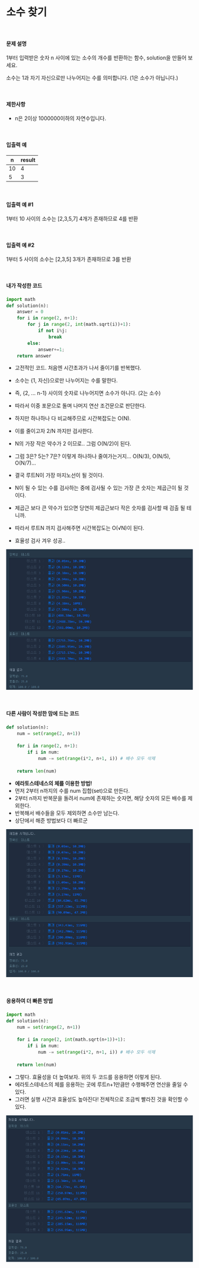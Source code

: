 # 소수 찾기

<br/>

#### 문제 설명

1부터 입력받은 숫자 n 사이에 있는 소수의 개수를 반환하는 함수, solution을 만들어 보세요.

소수는 1과 자기 자신으로만 나누어지는 수를 의미합니다.
(1은 소수가 아닙니다.)

<br/>

#### 제한사항

- n은 2이상 1000000이하의 자연수입니다.

<br/>

#### 입출력 예

| n    | result |
| ---- | ------ |
| 10   | 4      |
| 5    | 3      |

<br/>

#### 입출력 예 #1

1부터 10 사이의 소수는 [2,3,5,7] 4개가 존재하므로 4를 반환

<br/>

#### 입출력 예 #2

1부터 5 사이의 소수는 [2,3,5] 3개가 존재하므로 3를 반환

<br/>

#### 내가 작성한 코드

```python
import math
def solution(n):
    answer = 0
    for i in range(2, n+1):
        for j in range(2, int(math.sqrt(i))+1):
            if not i%j:
                break
        else:
            answer+=1;
    return answer
```

* 고전적인 코드. 처음엔 시간초과가 나서 줄이기를 반복했다.
* 소수는 {1, 자신}으로만 나누어지는 수를 말한다.
* 즉, {2, ... n-1} 사이의 숫자로 나누어지면 소수가 아니다. (2는 소수)
* 따라서 이중 포문으로 돌며 나머지 연산 조건문으로 판단한다.
* 하지만 하나하나 다 비교해주므로 시간복잡도는 O(N).



* 이를 줄이고자 2/N 까지만 검사한다.
* N의 가장 작은 약수가 2 이므로.. 그럼 O(N/2)이 된다.
* 그럼 3은? 5는? 7은? 이렇게 하나하나 줄여가는거지... O(N/3), O(N/5), O(N/7)...
* 결국 루트N이 가장 마지노선이 될 것이다.
* N이 될 수 있는 수를 검사하는 중에 검사될 수 있는 가장 큰 숫자는 제곱근이 될 것이다.
* 제곱근 보다 큰 약수가 있으면 당연히 제곱근보다 작은 숫자를 검사할 때 검출 될 테니까.
* 따라서 루트N 까지 검사해주면 시간복잡도는 O(√N)이 된다.
* 효율성 검사 겨우 성공..

![image-20201120105820566](./images/image-20201120105820566.png)

<br/>

#### 다른 사람이 작성한 맘에 드는 코드

```python
def solution(n):
    num = set(range(2, n+1))

    for i in range(2, n+1):
        if i in num:
            num -= set(range(i*2, n+1, i)) # 배수 모두 삭제
    
    return len(num)
```

* **에라토스테네스의 체를 이용한 방법!**
* 먼저 2부터 n까지의 수를 num 집합(set)으로 만든다.
* 2부터 n까지 반복문을 돌려서 num에 존재하는 숫자면, 해당 숫자의 모든 배수를 제외한다.
* 반복해서 배수들을 모두 제외하면 소수만 남는다.
* 상단에서 해준 방법보다 더 빠르군

![image-20201120104540535](./images/image-20201120104540535.png)

<br/>

#### 응용하여 더 빠른 방법

```python
import math
def solution(n):
    num = set(range(2, n+1))

    for i in range(2, int(math.sqrt(n+1))+1):
        if i in num:
            num -= set(range(i*2, n+1, i)) # 배수 모두 삭제
    
    return len(num)
```

* 그렇다. 효율성을 더 높여보자. 위의 두 코드를 응용하면 이렇게 된다.
* 에라토스테네스의 체를 응용하는 곳에 루트n+1만큼만 수행해주면 연산을 줄일 수 있다.
* 그러면 실행 시간과 효율성도 높아진다! 전체적으로 조금씩 빨라진 것을 확인할 수 있다.

![image-20201120110533946](./images/image-20201120110533946.png)